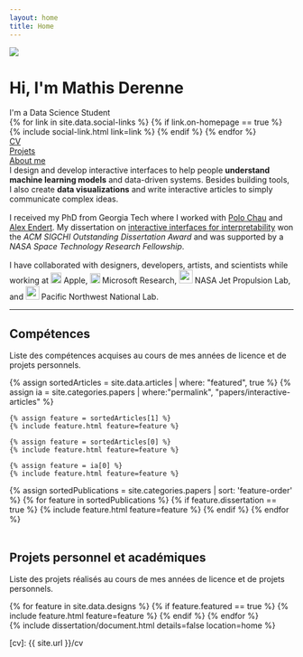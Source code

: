 ```yaml
---
layout: home
title: Home
---
```


<div id="intro-wrapper" class="l-text">
	<div id="intro-title-wrapper">
		<div id="intro-image-wrapper">
			<img id="intro-image" src="/images/portrait.jpg"></div>
		<div id="intro-title-text-wrapper">
			<h1 id="intro-title">Hi, I'm Mathis Derenne</h1>
			<div id="intro-subtitle">I'm a Data Science Student</div>
			<div id="intro-title-socials">
				{% for link in site.data.social-links %}
					{% if link.on-homepage == true %}
						{% include social-link.html link=link %}
					{% endif %}
				{% endfor %}
			</div>
		</div>
	</div>
	<!-- <hr class="l-middle home-hr"> -->
	<div id="everything-else" class="l-middle">
		<a href="{{ site.url }}/cv"><div><i class="fa fa-portrait icon icon-right-space"></i>CV</div></a>
		<a href="{{ site.url }}/projects"><div><i class="fa fa-shapes icon icon-right-space"></i>Projets</div></a>
		<a href="{{ site.url }}/about-me"><div><i class="fa fa-user icon icon-right-space"></i>About me</div></a>
	</div>
	<div>
		I design and develop interactive interfaces to help people <b>understand machine learning models</b> and data-driven systems. Besides building tools, I also create <b>data visualizations</b> and write interactive articles to simply communicate complex ideas.
	</div>
	<div style="height: 1rem"></div>
	<div>
		I received my PhD from Georgia Tech where I worked with <a href="http://www.cc.gatech.edu/~dchau/">Polo Chau</a> and <a href="http://va.gatech.edu/endert/">Alex Endert</a>. My dissertation on <a href="/dissertation">interactive interfaces for interpretability</a> won the <i>ACM SIGCHI Outstanding Dissertation Award</i> and was supported by a <i>NASA Space Technology Research Fellowship</i>.
	</div>
	<div style="height: 1rem"></div>
	<div>
		I have collaborated with designers, developers, artists, and scientists while working at <img class="intro-logo" style="width: 19px; padding-bottom: 5px;" src="/images/apple.svg"> Apple, <img class="intro-logo" style="width: 18px; padding-bottom: 3px;" src="/images/microsoft.svg"> Microsoft Research, <img class="intro-logo" style="width: 24px" src="/images/nasa.svg"> NASA Jet Propulsion Lab, and <img class="intro-logo" style="width: 24px;" src="/images/pnnl.svg"> Pacific Northwest National Lab.
	</div>
</div>

<hr class="l-middle home-hr">

<h2 class="feature-title">Compétences</h2>

<p class="feature-text">
	Liste des compétences acquises au cours de mes années de licence et de projets personnels.
</p>

<div class="cover-wrapper cover-wrapper-3-col l-page">
	{% assign sortedArticles = site.data.articles | where: "featured", true %}
	{% assign ia = site.categories.papers | where:"permalink", "papers/interactive-articles" %}

	{% assign feature = sortedArticles[1] %}
	{% include feature.html feature=feature %}

	{% assign feature = sortedArticles[0] %}
	{% include feature.html feature=feature %}

	{% assign feature = ia[0] %}
	{% include feature.html feature=feature %}
</div>

<div class="cover-wrapper cover-wrapper-3-col l-page">
	{% assign sortedPublications = site.categories.papers | sort: 'feature-order' %}
	{% for feature in sortedPublications %}
		{% if feature.dissertation == true %}
			{% include feature.html feature=feature %}
		{% endif %}
	{% endfor %}
</div>

<br>

<h2 class="feature-title">Projets personnel et académiques</h2>

<p class="feature-text">
	Liste des projets réalisés au cours de mes années de licence et de projets personnels.
</p>

<div class="cover-wrapper cover-wrapper-2-col l-middle">
	{% for feature in site.data.designs %}
		{% if feature.featured == true %}
			{% include feature.html feature=feature %}
		{% endif %}
	{% endfor %}
</div>

<div class="cover-wrapper cover-wrapper-1-col l-text"> 
	{% include dissertation/document.html details=false location=home %}
</div> 


[cv]: {{ site.url }}/cv
